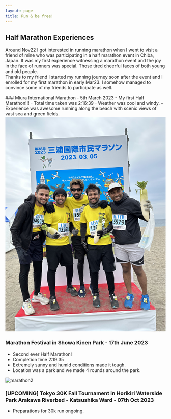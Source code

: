 ```yaml
---
layout: page
title: Run & be free!
---
```


## Half Marathon Experiences

<p>
Around Nov22 I got interested in running marathon when I went to visit a friend of mine who was participating in a half marathon event in Chiba, Japan. It was my first experience witnessing a marathon event and the joy in the face of runners was special. Those tired cheerful faces of both young and old people.<br>
Thanks to my friend I started my running journey soon after the event and I enrolled for my first marathon in early Mar23. I somehow managed to convince some of my friends to participate as well. 
</p>
### Miura International Marathon - 5th March 2023
<!-- ![alt text]( "Half Marathon") -->
- My first Half Marathon!!!
- Total time taken was 2:16:39
- Weather was cool and windy.
- Experience was awesome running along the beach with scenic views of vast sea and green fields.
<img src="./../images/IMG-7702.HEIC" alt="marathon1">

### Marathon Festival in Showa Kinen Park - 17th June 2023
<!-- ![alt text](./../images/IMG-1571.jpg "Half Marathon") -->
- Second ever Half Marathon!
- Completion time 2:19:35
- Extremely sunny and humid conditions made it tough.
- Location was a park and we made 4 rounds around the park.
<img src="./../images/IMG-1571.jpg" alt="marathon2">

### [UPCOMING] Tokyo 30K Fall Tournament in Horikiri Waterside Park Arakawa Riverbed - Katsushika Ward - 07th Oct 2023

- Preparations for 30k run ongoing.